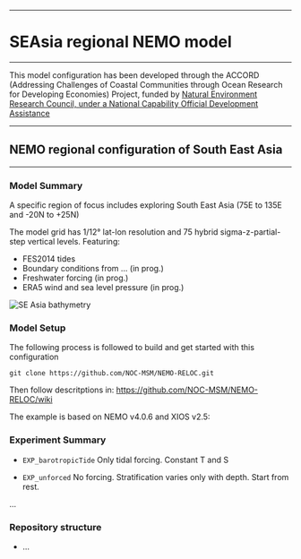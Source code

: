 ****************************
# SEAsia regional NEMO model
****************************

This model configuration has been developed through the ACCORD (Addressing Challenges of Coastal Communities through Ocean Research for Developing Economies) Project, funded by [Natural Environment Research Council, under a National Capability Official Development Assistance](http://gotw.nerc.ac.uk/list_full.asp?pcode=NE%2FR000123%2F1)

*************************************************
## NEMO regional configuration of South East Asia
*************************************************

### Model Summary

A specific region of focus includes exploring South East Asia (75E to 135E and -20N to +25N)

The model grid has 1/12&deg; lat-lon resolution and 75 hybrid sigma-z-partial-step vertical levels. Featuring:

* FES2014 tides
* Boundary conditions from ... (in prog.)
* Freshwater forcing (in prog.)
* ERA5 wind and sea level pressure (in prog.)

![SE Asia bathymetry](https://github.com/NOC-MSM/SEAsia/wiki/FIGURES/ACCORD_SEAsia_bathy.png)

### Model Setup


The following process is followed to build and get started with this configuration

``git clone https://github.com/NOC-MSM/NEMO-RELOC.git``

Then follow descritptions in: https://github.com/NOC-MSM/NEMO-RELOC/wiki

The example is based on NEMO v4.0.6 and XIOS v2.5:



### Experiment Summary

* ``EXP_barotropicTide``
Only tidal forcing. Constant T and S

* ``EXP_unforced``
No forcing. Stratification varies only with depth. Start from rest.


...

### Repository structure

* ...
